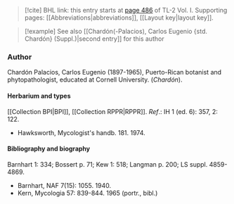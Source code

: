 > [!cite] BHL link: this entry starts at [page 486](https://www.biodiversitylibrary.org/item/103414#page/534/mode/1up) of TL-2 Vol. I.
> Supporting pages: [[Abbreviations|abbreviations]], [[Layout key|layout key]].

> [!example] See also [[Chardón(-Palacios), Carlos Eugenio {std. Chardón} (Suppl.)|second entry]] for this author

### Author

Chardón Palacios, Carlos Eugenio (1897-1965), Puerto-Rican botanist and phytopathologist, educated at Cornell University. (*Chardón*).

#### Herbarium and types

[[Collection BPI|BPI]], [[Collection RPPR|RPPR]].
*Ref*.: IH 1 (ed. 6): 357, 2: 122.
- Hawksworth, Mycologist's handb. 181. 1974.

#### Bibliography and biography

Barnhart 1: 334; Bossert p. 71; Kew 1: 518; Langman p. 200; LS suppl. 4859-4869.
- Barnhart, NAF 7(15): 1055. 1940.
- Kern, Mycologia 57: 839-844. 1965 (portr., bibl.)

